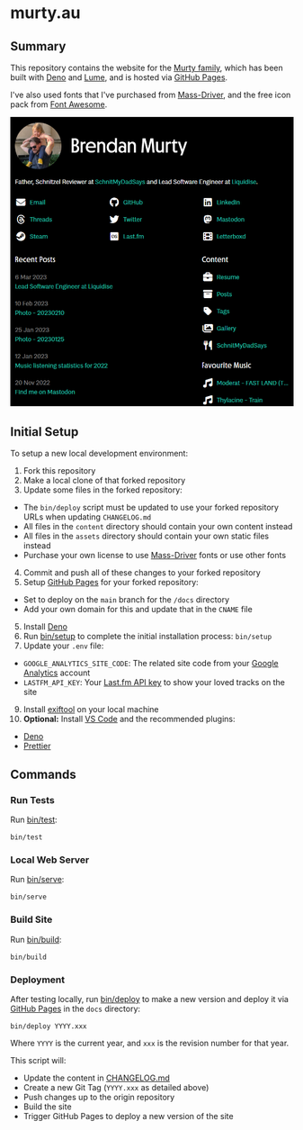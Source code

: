 # murty.au

## Summary

This repository contains the website for the [Murty family](https://murty.au/), which has been built with [Deno](https://deno.land/) and [Lume](https://lumeland.github.io/), and is hosted via [GitHub Pages](https://pages.github.com/).

I've also used fonts that I've purchased from [Mass-Driver](https://mass-driver.com/), and the free icon pack from [Font Awesome](https://fontawesome.com/).

![Screenshot of main index page](preview.png)

## Initial Setup

To setup a new local development environment:

1. Fork this repository
2. Make a local clone of that forked repository
3. Update some files in the forked repository:

- The `bin/deploy` script must be updated to use your forked repository URLs when updating `CHANGELOG.md`
- All files in the `content` directory should contain your own content instead
- All files in the `assets` directory should contain your own static files instead
- Purchase your own license to use [Mass-Driver](https://mass-driver.com/) fonts or use other fonts

4. Commit and push all of these changes to your forked repository
5. Setup [GitHub Pages](https://pages.github.com/) for your forked repository:

- Set to deploy on the `main` branch for the `/docs` directory
- Add your own domain for this and update that in the `CNAME` file

5. Install [Deno](https://deno.land/)
6. Run [bin/setup](bin/setup) to complete the initial installation process: `bin/setup`
7. Update your `.env` file:

- `GOOGLE_ANALYTICS_SITE_CODE`: The related site code from your [Google Analytics](https://analytics.google.com/) account
- `LASTFM_API_KEY`: Your [Last.fm API key](https://www.last.fm/api/account/create) to show your loved tracks on the site

9. Install [exiftool](https://exiftool.org/) on your local machine
10. **Optional:** Install [VS Code](https://code.visualstudio.com/) and the recommended plugins:

- [Deno](https://marketplace.visualstudio.com/items?itemName=denoland.vscode-deno)
- [Prettier](https://marketplace.visualstudio.com/items?itemName=esbenp.prettier-vscode)

## Commands

### Run Tests

Run [bin/test](bin/test):

```
bin/test
```

### Local Web Server

Run [bin/serve](bin/serve):

```
bin/serve
```

### Build Site

Run [bin/build](bin/build):

```
bin/build
```

### Deployment

After testing locally, run [bin/deploy](bin/deploy) to make a new version and deploy it via [GitHub Pages](https://pages.github.com/) in the `docs` directory:

```
bin/deploy YYYY.xxx
```

Where `YYYY` is the current year, and `xxx` is the revision number for that year.

This script will:

- Update the content in [CHANGELOG.md](CHANGELOG.md)
- Create a new Git Tag (`YYYY.xxx` as detailed above)
- Push changes up to the origin repository
- Build the site
- Trigger GitHub Pages to deploy a new version of the site
